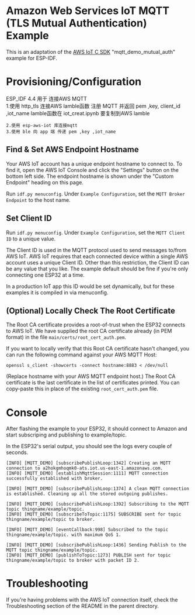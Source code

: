 # Amazon Web Services IoT MQTT (TLS Mutual Authentication) Example

This is an adaptation of the [AWS IoT C SDK](https://github.com/aws/aws-iot-device-sdk-embedded-C) "mqtt_demo_mutual_auth" example for ESP-IDF.

# Provisioning/Configuration

 ESP_IDF 4.4 用于 连接AWS MQTT  
    1.使用 http_tls 连接AWS lamble函数 注册 MQTT 并返回 pem ,key, client_id ,iot_name 
    lamble函数在 iot_creat.ipynb 要复制到AWS lamble

    2.使用 esp-aws-iot 库连接mqtt
    3.使用 ble 向 app 端 传递 pem ,key ,iot_name 

## Find & Set AWS Endpoint Hostname

Your AWS IoT account has a unique endpoint hostname to connect to. To find it, open the AWS IoT Console and click the "Settings" button on the bottom left side. The endpoint hostname is shown under the "Custom Endpoint" heading on this page.

Run `idf.py menuconfig`. Under `Example Configuration`, set the `MQTT Broker Endpoint` to the host name.

## Set Client ID

Run `idf.py menuconfig`. Under `Example Configuration`, set the `MQTT Client ID` to a unique value.

The Client ID is used in the MQTT protocol used to send messages to/from AWS IoT. AWS IoT requires that each connected device within a single AWS account uses a unique Client ID. Other than this restriction, the Client ID can be any value that you like. The example default should be fine if you're only connecting one ESP32 at a time.

In a production IoT app this ID would be set dynamically, but for these examples it is compiled in via menuconfig.

## (Optional) Locally Check The Root Certificate

The Root CA certificate provides a root-of-trust when the ESP32 connects to AWS IoT. We have supplied the root CA certificate already (in PEM format) in the file `main/certs/root_cert_auth.pem`.

If you want to locally verify that this Root CA certificate hasn't changed, you can run the following command against your AWS MQTT Host:

```
openssl s_client -showcerts -connect hostname:8883 < /dev/null
```

(Replace hostname with your AWS MQTT endpoint host.) The Root CA certificate is the last certificate in the list of certificates printed. You can copy-paste this in place of the existing `root_cert_auth.pem` file.

# Console

After flashing the example to your ESP32, it should connect to Amazon and start subscriping and publishing to example/topic.

In the ESP32's serial output, you should see the logs every couple of seconds.

```
[INFO] [MQTT_DEMO] [subscribePublishLoop:1342] Creating an MQTT connection to a2hokgmhoqmk0-ats.iot.us-east-1.amazonaws.com.
[INFO] [MQTT_DEMO] [establishMqttSession:1111] MQTT connection successfully established with broker.

[INFO] [MQTT_DEMO] [subscribePublishLoop:1374] A clean MQTT connection is established. Cleaning up all the stored outgoing publishes.

[INFO] [MQTT_DEMO] [subscribePublishLoop:1392] Subscribing to the MQTT topic thingname/example/topic.
[INFO] [MQTT_DEMO] [subscribeToTopic:1175] SUBSCRIBE sent for topic thingname/example/topic to broker.

[INFO] [MQTT_DEMO] [eventCallback:998] Subscribed to the topic thingname/example/topic. with maximum QoS 1.

[INFO] [MQTT_DEMO] [subscribePublishLoop:1436] Sending Publish to the MQTT topic thingname/example/topic.
[INFO] [MQTT_DEMO] [publishToTopic:1273] PUBLISH sent for topic thingname/example/topic to broker with packet ID 2.
```
# Troubleshooting

If you're having problems with the AWS IoT connection itself, check the Troubleshooting section of the README in the parent directory.
